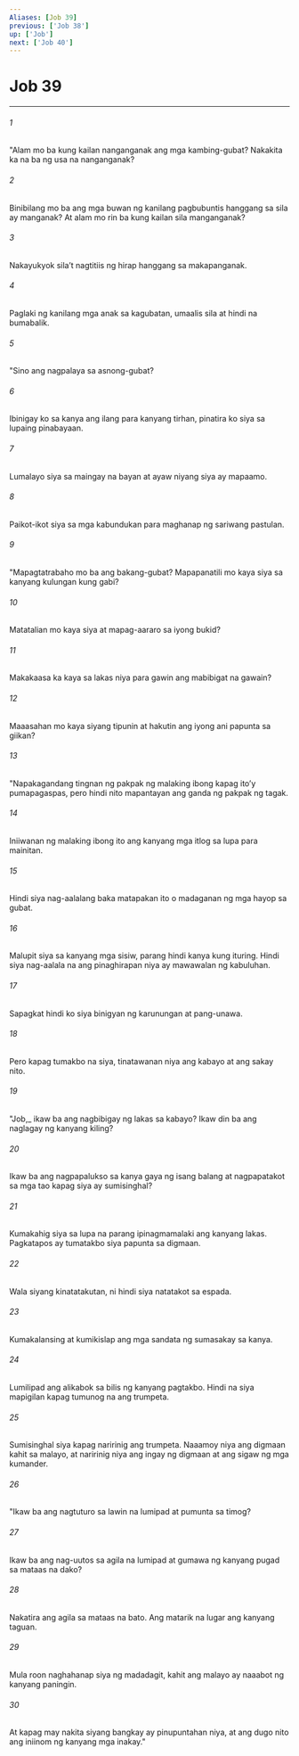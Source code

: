 ```yaml
---
Aliases: [Job 39]
previous: ['Job 38']
up: ['Job']
next: ['Job 40']
---
```

# Job 39

***






















###### 1 










"Alam mo ba kung kailan nanganganak ang mga kambing-gubat? Nakakita ka na ba ng usa na nanganganak? 





















###### 2 










Binibilang mo ba ang mga buwan ng kanilang pagbubuntis hanggang sa sila ay manganak? At alam mo rin ba kung kailan sila manganganak? 





















###### 3 










Nakayukyok silaʼt nagtitiis ng hirap hanggang sa makapanganak. 





















###### 4 










Paglaki ng kanilang mga anak sa kagubatan, umaalis sila at hindi na bumabalik. 





















###### 5 










"Sino ang nagpalaya sa asnong-gubat? 





















###### 6 










Ibinigay ko sa kanya ang ilang para kanyang tirhan, pinatira ko siya sa lupaing pinabayaan. 





















###### 7 










Lumalayo siya sa maingay na bayan at ayaw niyang siya ay mapaamo. 





















###### 8 










Paikot-ikot siya sa mga kabundukan para maghanap ng sariwang pastulan. 





















###### 9 










"Mapagtatrabaho mo ba ang bakang-gubat? Mapapanatili mo kaya siya sa kanyang kulungan kung gabi? 





















###### 10 










Matatalian mo kaya siya at mapag-aararo sa iyong bukid? 





















###### 11 










Makakaasa ka kaya sa lakas niya para gawin ang mabibigat na gawain? 





















###### 12 










Maaasahan mo kaya siyang tipunin at hakutin ang iyong ani papunta sa giikan? 





















###### 13 










"Napakagandang tingnan ng pakpak ng malaking ibong kapag itoʼy pumapagaspas, pero hindi nito mapantayan ang ganda ng pakpak ng tagak. 





















###### 14 










Iniiwanan ng malaking ibong ito ang kanyang mga itlog sa lupa para mainitan. 





















###### 15 










Hindi siya nag-aalalang baka matapakan ito o madaganan ng mga hayop sa gubat. 





















###### 16 










Malupit siya sa kanyang mga sisiw, parang hindi kanya kung ituring. Hindi siya nag-aalala na ang pinaghirapan niya ay mawawalan ng kabuluhan. 





















###### 17 










Sapagkat hindi ko siya binigyan ng karunungan at pang-unawa. 





















###### 18 










Pero kapag tumakbo na siya, tinatawanan niya ang kabayo at ang sakay nito. 





















###### 19 










"Job,_ ikaw ba ang nagbibigay ng lakas sa kabayo? Ikaw din ba ang naglagay ng kanyang kiling? 





















###### 20 










Ikaw ba ang nagpapalukso sa kanya gaya ng isang balang at nagpapatakot sa mga tao kapag siya ay sumisinghal? 





















###### 21 










Kumakahig siya sa lupa na parang ipinagmamalaki ang kanyang lakas. Pagkatapos ay tumatakbo siya papunta sa digmaan. 





















###### 22 










Wala siyang kinatatakutan, ni hindi siya natatakot sa espada. 





















###### 23 










Kumakalansing at kumikislap ang mga sandata ng sumasakay sa kanya. 





















###### 24 










Lumilipad ang alikabok sa bilis ng kanyang pagtakbo. Hindi na siya mapigilan kapag tumunog na ang trumpeta. 





















###### 25 










Sumisinghal siya kapag naririnig ang trumpeta. Naaamoy niya ang digmaan kahit sa malayo, at naririnig niya ang ingay ng digmaan at ang sigaw ng mga kumander. 





















###### 26 










"Ikaw ba ang nagtuturo sa lawin na lumipad at pumunta sa timog? 





















###### 27 










Ikaw ba ang nag-uutos sa agila na lumipad at gumawa ng kanyang pugad sa mataas na dako? 





















###### 28 










Nakatira ang agila sa mataas na bato. Ang matarik na lugar ang kanyang taguan. 





















###### 29 










Mula roon naghahanap siya ng madadagit, kahit ang malayo ay naaabot ng kanyang paningin. 





















###### 30 










At kapag may nakita siyang bangkay ay pinupuntahan niya, at ang dugo nito ang iniinom ng kanyang mga inakay."

